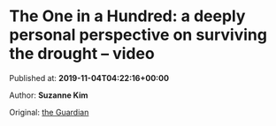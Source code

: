 
# The One in a Hundred: a deeply personal perspective on surviving the drought – video

Published at: **2019-11-04T04:22:16+00:00**

Author: **Suzanne Kim**

Original: [the Guardian](https://www.theguardian.com/environment/video/2019/nov/04/the-one-in-a-hundred-a-deeply-personal-perspective-on-surviving-the-drought-video)


